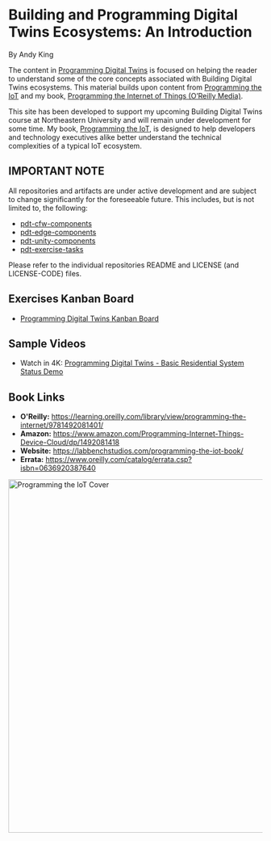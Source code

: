 # Building and Programming Digital Twins Ecosystems: An Introduction

By Andy King

The content in [Programming Digital Twins](https://github.com/programming-digital-twins) is focused on helping the reader to understand some of the core concepts associated with Building Digital Twins ecosystems. This material builds upon content from [Programming the IoT](https://github.com/programming-the-iot) and my book, [Programming the Internet of Things (O’Reilly Media)](https://learning.oreilly.com/library/view/programming-the-internet/9781492081401/).

This site has been developed to support my upcoming Building Digital Twins course at Northeastern University and will remain under development for some time. My book,
[Programming the IoT](https://learning.oreilly.com/library/view/programming-the-internet/9781492081401/), is designed to help developers and technology executives alike better understand the technical complexities of a typical IoT ecosystem.

## IMPORTANT NOTE
All repositories and artifacts are under active development and are subject to change significantly for the foreseeable future. This includes, but is not limited to, the following:
- [pdt-cfw-components](https://github.com/programming-digital-twins/pdt-cfw-components)
- [pdt-edge-components](https://github.com/programming-digital-twins/pdt-edge-components)
- [pdt-unity-components](https://github.com/programming-digital-twins/pdt-unity-components)
- [pdt-exercise-tasks](https://github.com/programming-digital-twins/pdt-exercise-tasks)

Please refer to the individual repositories README and LICENSE (and LICENSE-CODE) files.

## Exercises Kanban Board
- [Programming Digital Twins Kanban Board](https://github.com/orgs/programming-digital-twins/projects/1)

## Sample Videos
- Watch in 4K: [Programming Digital Twins - Basic Residential System Status Demo](https://youtu.be/xkve9ezn3Mk)

## Book Links
- **O'Reilly:** https://learning.oreilly.com/library/view/programming-the-internet/9781492081401/
- **Amazon:** https://www.amazon.com/Programming-Internet-Things-Device-Cloud/dp/1492081418
- **Website:** https://labbenchstudios.com/programming-the-iot-book/
- **Errata:** https://www.oreilly.com/catalog/errata.csp?isbn=0636920387640

<a href="https://learning.oreilly.com/library/view/programming-the-internet/9781492081401/"><img src="https://labbenchstudios.files.wordpress.com/2021/06/programming-the-internet-of-things-final-cover.png" alt="Programming the IoT Cover" style="width:700px;"/></a>
<!--<a href="https://learning.oreilly.com/library/view/programming-the-internet/9781492081401/"><img src="https://learning.oreilly.com/library/cover/9781492081401/250w/" alt="Programming the IoT Cover" style="width:250px;"/></a>-->
